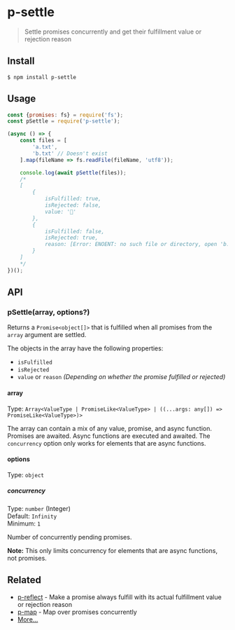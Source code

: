# p-settle

> Settle promises concurrently and get their fulfillment value or rejection reason

## Install

```
$ npm install p-settle
```

## Usage

```js
const {promises: fs} = require('fs');
const pSettle = require('p-settle');

(async () => {
	const files = [
		'a.txt',
		'b.txt' // Doesn't exist
	].map(fileName => fs.readFile(fileName, 'utf8'));

	console.log(await pSettle(files));
	/*
	[
		{
			isFulfilled: true,
			isRejected: false,
			value: '🦄'
		},
		{
			isFulfilled: false,
			isRejected: true,
			reason: [Error: ENOENT: no such file or directory, open 'b.txt']
		}
	]
	*/
})();
```

## API

### pSettle(array, options?)

Returns a `Promise<object[]>` that is fulfilled when all promises from the `array` argument are settled.

The objects in the array have the following properties:

- `isFulfilled`
- `isRejected`
- `value` or `reason` *(Depending on whether the promise fulfilled or rejected)*

#### array

Type: `Array<ValueType | PromiseLike<ValueType> | ((...args: any[]) => PromiseLike<ValueType>)>`

The array can contain a mix of any value, promise, and async function. Promises are awaited. Async functions are executed and awaited. The `concurrency` option only works for elements that are async functions.

#### options

Type: `object`

##### concurrency

Type: `number` (Integer)\
Default: `Infinity`\
Minimum: `1`

Number of concurrently pending promises.

**Note:** This only limits concurrency for elements that are async functions, not promises.

## Related

- [p-reflect](https://github.com/sindresorhus/p-reflect) - Make a promise always fulfill with its actual fulfillment value or rejection reason
- [p-map](https://github.com/sindresorhus/p-map) - Map over promises concurrently
- [More…](https://github.com/sindresorhus/promise-fun)
